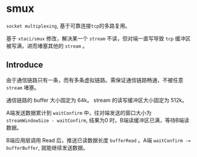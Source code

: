 # smux

`socket multiplexing`, 基于可靠连接`tcp`的多路复用。

基于 `xtaci/smux` 修改，解决某一个 `stream` 不读，但对端一直写导致 `tcp` 缓冲区被写满，进而堵塞其他的 `stream` 。

## Introduce

由于通信链路只有一条，而有多条虚拟链路。需保证通信链路畅通，不被任意 `stream` 堵塞。

通信链路的 buffer 大小固定为 64k。
stream 的读写缓冲区大小固定为 512k。

A端发送数据累计到 `waitConfirm` 中，往对端发送的窗口大小为 `streamWindowSize - waitConfirm`, 结果为0 时，B端读缓冲区已满，等待B端读数据。

B端应用层调用 Read 后，推送已读数据长度 `bufferRead` 。A端 `waitConfirm -= bufferBuffer`, 就能继续发送数据。


